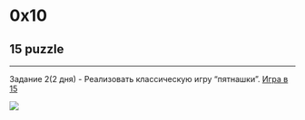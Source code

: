# 0x10

## 15 puzzle

---

Задание 2(2 дня) - Реализовать классическую игру “пятнашки”. [Игра в 15](https://ru.wikipedia.org/wiki/%D0%98%D0%B3%D1%80%D0%B0_%D0%B2_15)

![](https://upload.wikimedia.org/wikipedia/ru/2/22/%D0%9F%D1%8F%D1%82%D0%BD%D0%B0%D1%88%D0%BA%D0%B8.jpg)
